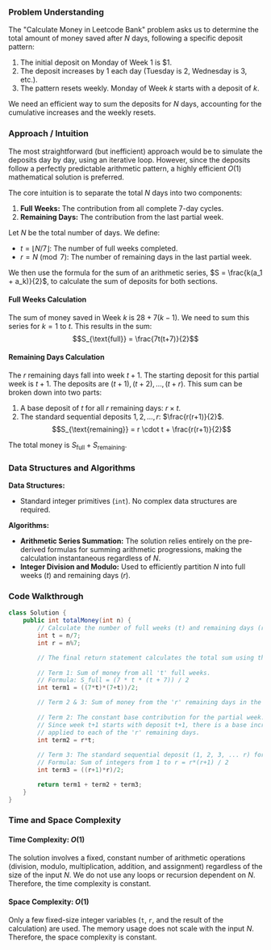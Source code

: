 ### Problem Understanding

The "Calculate Money in Leetcode Bank" problem asks us to determine the total amount of money saved after $N$ days, following a specific deposit pattern:
1. The initial deposit on Monday of Week 1 is $1.
2. The deposit increases by $1$ each day (Tuesday is $2$, Wednesday is $3$, etc.).
3. The pattern resets weekly. Monday of Week $k$ starts with a deposit of $k$.

We need an efficient way to sum the deposits for $N$ days, accounting for the cumulative increases and the weekly resets.

### Approach / Intuition

The most straightforward (but inefficient) approach would be to simulate the deposits day by day, using an iterative loop. However, since the deposits follow a perfectly predictable arithmetic pattern, a highly efficient $O(1)$ mathematical solution is preferred.

The core intuition is to separate the total $N$ days into two components:
1. **Full Weeks:** The contribution from all complete 7-day cycles.
2. **Remaining Days:** The contribution from the last partial week.

Let $N$ be the total number of days.
We define:
*   $t = \lfloor N/7 \rfloor$: The number of full weeks completed.
*   $r = N \pmod 7$: The number of remaining days in the last partial week.

We then use the formula for the sum of an arithmetic series, $S = \frac{k(a_1 + a_k)}{2}$, to calculate the sum of deposits for both sections.

#### Full Weeks Calculation
The sum of money saved in Week $k$ is $28 + 7(k-1)$.
We need to sum this series for $k=1$ to $t$. This results in the sum:
$$S_{\text{full}} = \frac{7t(t+7)}{2}$$

#### Remaining Days Calculation
The $r$ remaining days fall into week $t+1$.
The starting deposit for this partial week is $t+1$.
The deposits are $(t+1), (t+2), \dots, (t+r)$.
This sum can be broken down into two parts:
1. A base deposit of $t$ for all $r$ remaining days: $r \times t$.
2. The standard sequential deposits $1, 2, \dots, r$: $\frac{r(r+1)}{2}$.
$$S_{\text{remaining}} = r \cdot t + \frac{r(r+1)}{2}$$

The total money is $S_{\text{full}} + S_{\text{remaining}}$.

### Data Structures and Algorithms

**Data Structures:**
*   Standard integer primitives (`int`). No complex data structures are required.

**Algorithms:**
*   **Arithmetic Series Summation:** The solution relies entirely on the pre-derived formulas for summing arithmetic progressions, making the calculation instantaneous regardless of $N$.
*   **Integer Division and Modulo:** Used to efficiently partition $N$ into full weeks ($t$) and remaining days ($r$).

### Code Walkthrough

```java
class Solution {
    public int totalMoney(int n) {
        // Calculate the number of full weeks (t) and remaining days (r)
        int t = n/7;
        int r = n%7;

        // The final return statement calculates the total sum using three terms:
        
        // Term 1: Sum of money from all 't' full weeks.
        // Formula: S_full = (7 * t * (t + 7)) / 2
        int term1 = ((7*t)*(7+t))/2;

        // Term 2 & 3: Sum of money from the 'r' remaining days in the partial week (week t+1).
        
        // Term 2: The constant base contribution for the partial week.
        // Since week t+1 starts with deposit t+1, there is a base increase of 't' dollars
        // applied to each of the 'r' remaining days.
        int term2 = r*t; 
        
        // Term 3: The standard sequential deposit (1, 2, 3, ... r) for the partial week.
        // Formula: Sum of integers from 1 to r = r*(r+1) / 2
        int term3 = ((r+1)*r)/2;

        return term1 + term2 + term3;
    }
}
```

### Time and Space Complexity

#### Time Complexity: $O(1)$
The solution involves a fixed, constant number of arithmetic operations (division, modulo, multiplication, addition, and assignment) regardless of the size of the input $N$. We do not use any loops or recursion dependent on $N$. Therefore, the time complexity is constant.

#### Space Complexity: $O(1)$
Only a few fixed-size integer variables (`t`, `r`, and the result of the calculation) are used. The memory usage does not scale with the input $N$. Therefore, the space complexity is constant.